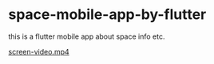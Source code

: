# space-mobile-app-by-flutter
this is a flutter mobile app about space info etc.

[screen-video.mp4](screen-video.mp4)